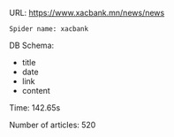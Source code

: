 URL: https://www.xacbank.mn/news/news

    Spider name: xacbank

DB Schema:
- title
- date
- link
- content

Time: 142.65s

Number of articles: 520



